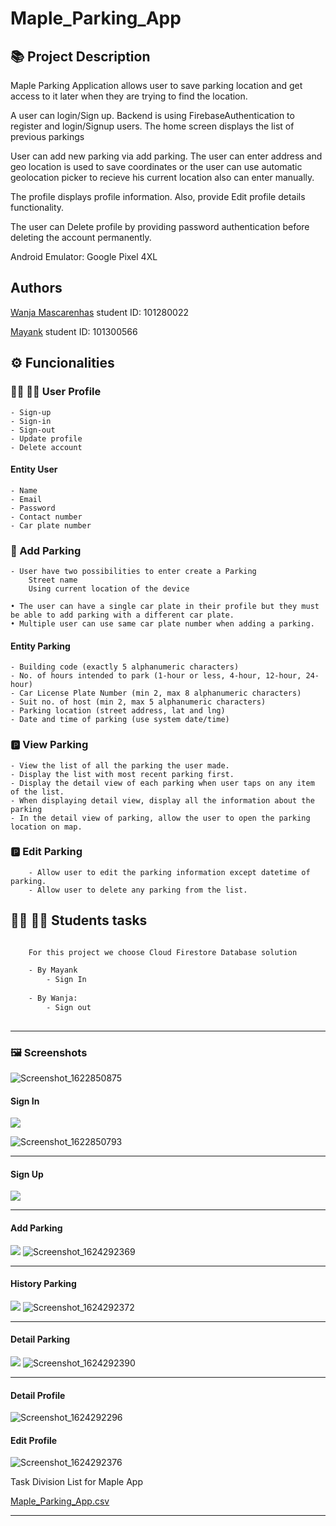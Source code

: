 # Maple_Parking_App

## :books: Project Description

Maple Parking Application allows user to save parking location and get access to it later when they are trying to find the location.

A user can login/Sign up. Backend is using FirebaseAuthentication to register and login/Signup users. The home screen displays the list of previous parkings

User can add new parking via add parking. The user can enter address and geo location is used to save coordinates or the user can use automatic geolocation picker to recieve his current location also can enter manually.

The profile displays profile information. Also, provide Edit profile details functionality.

The user can Delete profile by providing password authentication before deleting the account permanently.

Android Emulator: Google Pixel 4XL

## Authors

[Wanja Mascarenhas](https://github.com/mascarenhaswanja)
student ID: 101280022
    
[Mayank](https://github.com/mayankaryaca)
student ID: 101300566
    
## :gear: Funcionalities

### :woman_office_worker: :man_office_worker: User Profile

    - Sign-up
    - Sign-in
    - Sign-out
    - Update profile
    - Delete account 
    
#### Entity User
    - Name  
    - Email 
    - Password 
    - Contact number 
    - Car plate number 
       
### :car: Add Parking

    - User have two possibilities to enter create a Parking
        Street name 
        Using current location of the device  
        
    • The user can have a single car plate in their profile but they must be able to add parking with a different car plate.
    • Multiple user can use same car plate number when adding a parking.

#### Entity Parking
    
    - Building code (exactly 5 alphanumeric characters)
    - No. of hours intended to park (1-hour or less, 4-hour, 12-hour, 24-hour)
    - Car License Plate Number (min 2, max 8 alphanumeric characters)
    - Suit no. of host (min 2, max 5 alphanumeric characters)
    - Parking location (street address, lat and lng)
    - Date and time of parking (use system date/time)

### :parking: View Parking

    - View the list of all the parking the user made.
    - Display the list with most recent parking first.
    - Display the detail view of each parking when user taps on any item of the list.
    - When displaying detail view, display all the information about the parking
    - In the detail view of parking, allow the user to open the parking location on map.

### :parking: Edit Parking
    
        - Allow user to edit the parking information except datetime of parking. 
        - Allow user to delete any parking from the list.

## :woman_student: :man_student: Students tasks

``` sh

    For this project we choose Cloud Firestore Database solution 

    - By Mayank
        - Sign In
 
    - By Wanja:     
        - Sign out
 
```
---

### 🖼️ Screenshots

![Screenshot_1622850875](https://user-images.githubusercontent.com/78885735/120873097-bb09fb00-c56e-11eb-9fc0-c153e1cb3872.png)

#### Sign In

![](./screenshots/SignIn.png)

![Screenshot_1622850793](https://user-images.githubusercontent.com/78885735/120873072-a168b380-c56e-11eb-8f9e-0587a36042c6.png)

---

#### Sign Up

![](./screenshots/SignUp.png)

---

#### Add Parking 

![](./screenshots/AddParking.png) 
![Screenshot_1624292369](https://user-images.githubusercontent.com/78885735/122795235-1c2e1000-d28b-11eb-8a8c-d18b054b0503.png)


--- 

#### History Parking 

![](./screenshots/HistoryParking.png) 
![Screenshot_1624292372](https://user-images.githubusercontent.com/78885735/122795255-2223f100-d28b-11eb-80cd-4690e736fb88.png)


--- 

#### Detail Parking 

![](./screenshots/DetailParking.png) 
![Screenshot_1624292390](https://user-images.githubusercontent.com/78885735/122795279-27813b80-d28b-11eb-8f48-38644524ea7c.png)


--- 


#### Detail Profile

![Screenshot_1624292296](https://user-images.githubusercontent.com/78885735/122795364-3ec02900-d28b-11eb-8129-25aee42959ac.png)


#### Edit Profile


![Screenshot_1624292376](https://user-images.githubusercontent.com/78885735/122795357-3bc53880-d28b-11eb-93cc-73e4509daf0f.png)


Task Division List for Maple App

[Maple_Parking_App.csv](https://github.com/mayankaryaca/Maple_Parking_App/files/6593555/Maple_Parking_App.csv)

-----


